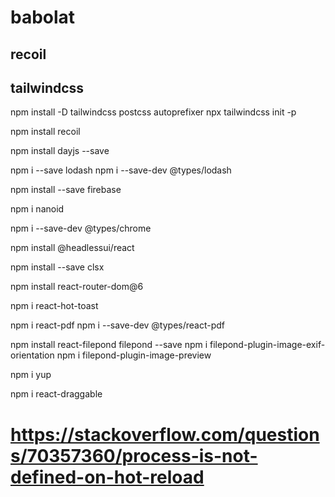 # babolat

## recoil

## tailwindcss

npm install -D tailwindcss postcss autoprefixer
npx tailwindcss init -p

npm install recoil

npm install dayjs --save

npm i --save lodash
npm i --save-dev @types/lodash

npm install --save firebase

npm i nanoid

npm i --save-dev @types/chrome

npm install @headlessui/react

npm install --save clsx

npm install react-router-dom@6

npm i react-hot-toast

npm i react-pdf
npm i --save-dev @types/react-pdf

npm install react-filepond filepond --save
npm i filepond-plugin-image-exif-orientation
npm i filepond-plugin-image-preview

npm i yup

npm i react-draggable

# https://stackoverflow.com/questions/70357360/process-is-not-defined-on-hot-reload
